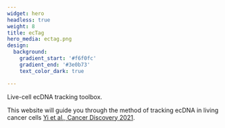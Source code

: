 ```yaml
---
widget: hero
headless: true
weight: 8
title: ecTag
hero_media: ectag.png
design:
  background:
    gradient_start: '#f6f0fc'
    gradient_end: '#3e0b73'
    text_color_dark: true

---
```


Live-cell ecDNA tracking toolbox.



This website will guide you through the method of tracking ecDNA in living cancer cells [Yi et al., Cancer Discovery 2021](https://cancerdiscovery.aacrjournals.org/content/12/2/468).


